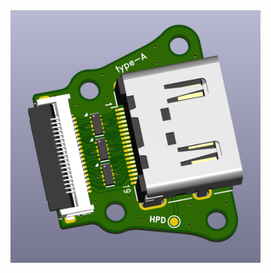 <img src="https://github.com/mackieks/fujiflex/blob/main/output_adapters/typeA/images/typeA.PNG" width=400>
